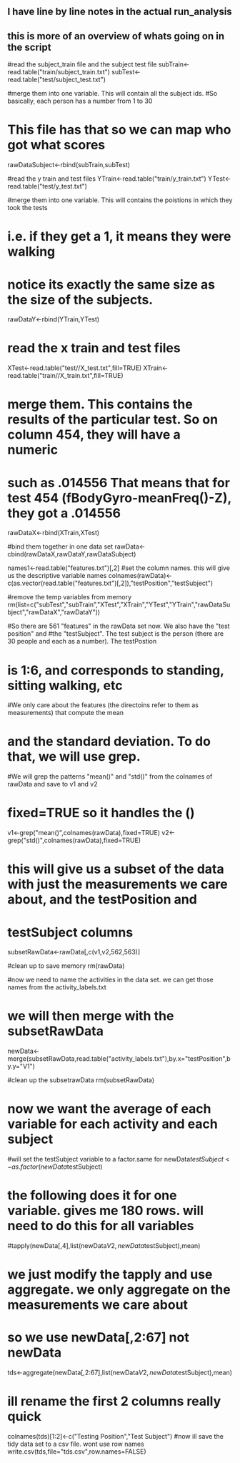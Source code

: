 ## I have line by line notes in the actual run_analysis
## this is more of an overview of whats going on in the script


#read the subject_train file and the subject test file
subTrain<-read.table("train/subject_train.txt")
subTest<-read.table("test/subject_test.txt")

#merge them into one variable. This will contain all the subject ids.
#So basically, each person has a number from 1 to 30
# This file has that so we can map who got what scores
rawDataSubject<-rbind(subTrain,subTest)

#read the y train and test files
YTrain<-read.table("train/y_train.txt")
YTest<-read.table("test/y_test.txt")

#merge them into one variable. This will contains the poistions in which they took the tests 
# i.e. if they get a 1, it means they were walking 
# notice its exactly the same size as the size of the subjects.
rawDataY<-rbind(YTrain,YTest)

# read the x train and test files
XTest<-read.table("test//X_test.txt",fill=TRUE)
XTrain<-read.table("train//X_train.txt",fill=TRUE)

# merge them. This contains the results of the particular test. So on column 454, they will have a numeric
# such as .014556 That means that for test 454 (fBodyGyro-meanFreq()-Z), they got a .014556
rawDataX<-rbind(XTrain,XTest)

#bind them together in one data set
rawData<-cbind(rawDataX,rawDataY,rawDataSubject)

names1<-read.table("features.txt")[,2]
#set the column names. this will give us the descriptive variable names
colnames(rawData)<-c(as.vector(read.table("features.txt")[,2]),"testPosition","testSubject")

#remove the temp variables from memory
rm(list=c("subTest","subTrain","XTest","XTrain","YTest","YTrain","rawDataSubject","rawDataX","rawDataY"))

#So there are 561 "features" in the rawData set now. We also have the "test position" and
#the "testSubject". The test subject is the person (there are 30 people and each as a number). The testPostion
# is 1:6, and corresponds to standing, sitting walking, etc

#We only care about the features (the directoins refer to them as measurements) that compute the mean
# and the standard deviation. To do that, we will use grep.
#We will grep the patterns "mean()" and "std()" from the colnames of rawData and save to v1 and v2
# fixed=TRUE so it handles the ()

v1<-grep("mean()",colnames(rawData),fixed=TRUE)
v2<-grep("std()",colnames(rawData),fixed=TRUE)

# this will give us a subset of the data with just the measurements we care about, and the testPosition and
# testSubject columns
subsetRawData<-rawData[,c(v1,v2,562,563)]

#clean up to save memory
rm(rawData)

#now we need to name the activities in the data set. we can get those names from the activity_labels.txt
# we will then merge with the subsetRawData
newData<-merge(subsetRawData,read.table("activity_labels.txt"),by.x="testPosition",by.y="V1")

#clean up the subsetrawData
rm(subsetRawData)

# now we want the average of each variable for each activity and each subject

#will set the testSubject variable to a factor.same for 
newData$testSubject<-as.factor(newData$testSubject)

# the following does it for one variable. gives me 180 rows. will need to do this for all variables
#tapply(newData[,4],list(newData$V2,newData$testSubject),mean)

# we just modify the tapply and use aggregate. we only aggregate on the measurements we care about
# so we use newData[,2:67] not newData
tds<-aggregate(newData[,2:67],list(newData$V2,newData$testSubject),mean)
# ill rename the first 2 columns really quick
colnames(tds)[1:2]<-c("Testing Position","Test Subject")
#now ill save the tidy data set to a csv file. wont use row names
write.csv(tds,file="tds.csv",row.names=FALSE)
